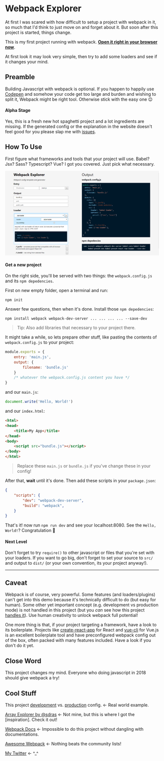 # Webpack Explorer

At first I was scared with how difficult to setup a project with webpack in it, so much that I'd think to just move on and forget about it. But soon after this project is started, things change.

This is my first project running with webpack. **[Open it right in your browser now](https://wilnode.github.com/webpack-explorer)**.

At first look it may look very simple, then try to add some loaders and see if it changes your mind.

## Preamble

Building Javascript with webpack is optional. If you happen to happily use [Codepen](https://codepen.io) and somehow your code get too large and burden and wishing to split it, Webpack might be right tool. Otherwise stick with the easy one 😉

#### Alpha Stage

Yes, this is a fresh new hot spaghetti project and a lot ingredients are missing. If the generated config or the explanation in the website doesn't feel good for you please slap me with [issues](https://github.com/willnode/webpack-explorer/issues).

## How To Use

First figure what frameworks and tools that your project will use. Babel? Jsx? Sass? Typescript? Vue? I got you covered. Just pick what necessary.

![screenshot here](docs/screenshot.png)

#### Get a new project

On the right side, you'll be served with two things: the `webpack.config.js` and its `npm depedencies`.

First on new empty folder, open a terminal and run:

```
npm init
```

Answer few questions, then when it's done. Install those `npm depedencies`:

```
npm install webpack webpack-dev-server ... ... ... ... --save-dev
```

> Tip: Also add libraries that necessary to your project there.

It might take a while, so lets prepare other stuff, like pasting the contents of `webpack.config.js` to your project:

```js
module.exports = {
    entry: 'main.js',
    output: {
        filename: 'bundle.js'
    }
    /* whatever the webpack.config.js content you have */
}
```
and our `main.js`:
```js
document.write('Hello, World!')
```
and our `index.html`:
```html
<html>
<head>
    <title>My App</title>
</head>
<body>
    <script src="bundle.js"></script>
</body>
</html>
```
> Replace these `main.js` or `bundle.js` if you've change these in your config!

After that, **wait** until it's done. Then add these scripts in your `package.json`:
```json
{
    "scripts": {
        "dev": "webpack-dev-server",
        "build": "webpack",
    }
}
```

That's it! now run `npm run dev` and see your localhost:8080. See the `Hello, World!`? Congratulation 🎉

#### Next Level

Don't forget to try `require()` to other javascript or files that you're set with your loaders. If you want to go big, don't forget to set your source to `src/` and output to `dist/` (or your own convention, its your project anyway!).

---

## Caveat

Webpack is of course, very powerful. Some features (and loaders/plugins) can't get into this demo because it's technically difficult to do (but easy for human). Some other yet important concept (e.g. development vs production mode) is not handled in this project (but you *can* see how this project [handles it](package.json)). Use human creativity to unlock webpack full potential!

One more thing is that, if your project targeting a framework, have a look to its boilerplate. Projects like [create-react-app](https://github.com/facebookincubator/create-react-app) for React and [vue-cli](https://github.com/vuejs/vue-cli) for Vue.js is an excellent boilerplate tool and have preconfigured webpack config out of the box, often packed with many features included. Have a look if you don't do it yet.

## Close Word

This project changes my mind. Everyone who doing javascript in 2018 should give webpack a try!

## Cool Stuff

This project [development](webpack.config.js) vs. [production](webpack.config.prod.js) config. <- Real world example.

[Array Explorer by @sdras](https://github.com/vuejs/vue-cli) <- Not mine, but this is where I got the [inspiration]. Check it out!

[Webpack Docs](https://webpack.js.org/concepts/) <- Impossible to do this project without dangling with documentations.

[Awesome Webpack](https://github.com/webpack-contrib/awesome-webpack) <- Nothing beats the community lists!

[My Twitter](https://twitter.com/willnode) <- ^_^